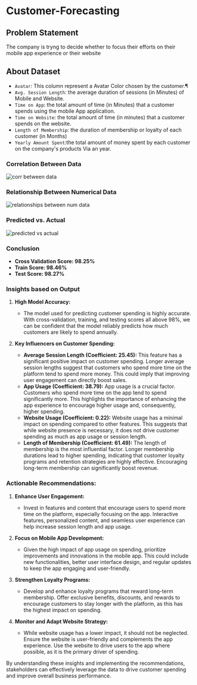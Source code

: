 ﻿# Customer-Forecasting
## __Problem Statement__
The company is tryng to decide whether to focus their efforts on their mobile app experience or their website

## __About Dataset__
* `Avatar`: This column represent a Avatar Color chosen by the customer.¶
* `Avg. Session Length`: the average duration of sessions (in Minutes) of Mobile and Website.
* `Time on App`: the total amount of time (in Minutes) that a customer spends using the mobile App application.
* `Time on Website`: the total amount of time (in minutes) that a customer spends on the website.
* `Length of Membership`: the duration of membership or loyalty of each customer (in Months)
* `Yearly Amount Spent`:the total amount of money spent by each customer on the company's products Via an year.

### __Correlation Between Data__

![corr between data](https://github.com/arduinto/Customer-Forecasting/assets/142419799/df0f6ab3-00a9-4fe0-834c-fe57c3de725d)

### __Relationship Between Numerical Data__

![relationships between num data](https://github.com/arduinto/Customer-Forecasting/assets/142419799/538de0da-ff16-44e6-92cb-5dfc9446a276)

### __Predicted vs. Actual__

![predicted vs actual](https://github.com/arduinto/Customer-Forecasting/assets/142419799/80e49201-5366-4d64-847d-274e93f3d29c)

### **Conclusion**

* __Cross Validation Score: 98.25%__
* __Train Score: 98.46%__
* __Test Score: 98.27%__

### **Insights based on Output**

1. **High Model Accuracy:**
   - The model used for predicting customer spending is highly accurate. With cross-validation, training, and testing scores all above 98%, we can be confident that the model reliably predicts how much customers are likely to spend annually.

2. **Key Influencers on Customer Spending:**
   - **Average Session Length (Coefficient: 25.45):** This feature has a significant positive impact on customer spending. Longer average session lengths suggest that customers who spend more time on the platform tend to spend more money. This could imply that improving user engagement can directly boost sales.
   - **App Usage (Coefficient: 38.79):** App usage is a crucial factor. Customers who spend more time on the app tend to spend significantly more. This highlights the importance of enhancing the app experience to encourage higher usage and, consequently, higher spending.
   - **Website Usage (Coefficient: 0.22):** Website usage has a minimal impact on spending compared to other features. This suggests that while website presence is necessary, it does not drive customer spending as much as app usage or session length.
   - **Length of Membership (Coefficient: 61.49):** The length of membership is the most influential factor. Longer membership durations lead to higher spending, indicating that customer loyalty programs and retention strategies are highly effective. Encouraging long-term membership can significantly boost revenue.

### **Actionable Recommendations:**

1. **Enhance User Engagement:**
   - Invest in features and content that encourage users to spend more time on the platform, especially focusing on the app. Interactive features, personalized content, and seamless user experience can help increase session length and app usage.

2. **Focus on Mobile App Development:**
   - Given the high impact of app usage on spending, prioritize improvements and innovations in the mobile app. This could include new functionalities, better user interface design, and regular updates to keep the app engaging and user-friendly.

3. **Strengthen Loyalty Programs:**
   - Develop and enhance loyalty programs that reward long-term membership. Offer exclusive benefits, discounts, and rewards to encourage customers to stay longer with the platform, as this has the highest impact on spending.

4. **Monitor and Adapt Website Strategy:**
   - While website usage has a lower impact, it should not be neglected. Ensure the website is user-friendly and complements the app experience. Use the website to drive users to the app where possible, as it is the primary driver of spending.

By understanding these insights and implementing the recommendations, stakeholders can effectively leverage the data to drive customer spending and improve overall business performance.
